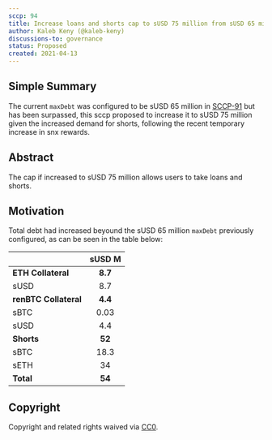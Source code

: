 ```yaml
---
sccp: 94
title: Increase loans and shorts cap to sUSD 75 million from sUSD 65 million
author: Kaleb Keny (@kaleb-keny)
discussions-to: governance
status: Proposed
created: 2021-04-13
---
```


<!--You can leave these HTML comments in your merged SCCP and delete the visible duplicate text guides, they will not appear and may be helpful to refer to if you edit it again. This is the suggested template for new SCCPs. Note that an SCCP number will be assigned by an editor. When opening a pull request to submit your SCCP, please use an abbreviated title in the filename, `sccp-draft_title_abbrev.md`. The title should be 44 characters or less.-->

## Simple Summary

<!--"If you can't explain it simply, you don't understand it well enough." Provide a simplified and layman-accessible explanation of the SCCP.-->

The current `maxDebt` was configured to be sUSD 65 million in [SCCP-91](https://sips.synthetix.io/SCCP/sccp-91) but has been surpassed, this sccp proposed to increase it to sUSD 75 million given the increased demand for shorts, following the recent temporary increase in snx rewards.

## Abstract

<!--A short (~200 word) description of the variable change proposed.-->

The cap if increased to sUSD 75 million allows users to take loans and shorts.

## Motivation

<!--The motivation is critical for SCCPs that want to update variables within Synthetix. It should clearly explain why the existing variable is not incentive aligned. SCCP submissions without sufficient motivation may be rejected outright.-->

Total debt had increased beyound the sUSD 65 million `maxDebt` previously configured, as can be seen in the table below:

|                       | **sUSD M** |
| --------------------- | :--------: |
| **ETH Collateral**    |   **8.7**  |
| sUSD                  |     8.7    |
| **renBTC Collateral** |   **4.4**  |
| sBTC                  |    0.03    |
| sUSD                  |     4.4    |
| **Shorts**            |   **52**   |
| sBTC                  |     18.3   |
| sETH                  |     34     |
| **Total**             |   **54**   |



## Copyright

Copyright and related rights waived via [CC0](https://creativecommons.org/publicdomain/zero/1.0/).
